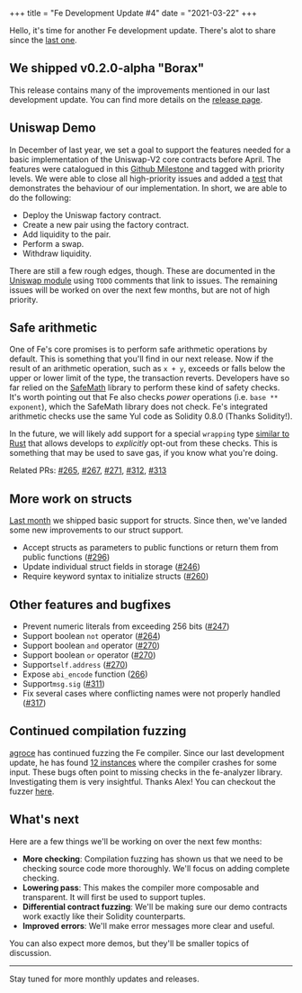+++
title = "Fe Development Update #4"
date = "2021-03-22"
+++

Hello, it's time for another Fe development update. There's alot to share since the [last one](/posts/development-update-3/).

## We shipped v0.2.0-alpha "Borax"

This release contains many of the improvements mentioned in our last development update. You can find more details on the [release page](https://github.com/ethereum/fe/releases/tag/v0.2.0-alpha). 

## Uniswap Demo

In December of last year, we set a goal to support the features needed for a basic implementation of the Uniswap-V2 core contracts before April. The features were catalogued in this [Github Milestone](https://github.com/ethereum/fe/issues?q=is%3Aissue+milestone%3A%22Uniswap+Demo%22) and tagged with priority levels. We were able to close all high-priority issues and added a [test](https://github.com/ethereum/fe/blob/master/compiler/tests/demo_uniswap.rs) that demonstrates the behaviour of our implementation. In short, we are able to do the following:

- Deploy the Uniswap factory contract.
- Create a new pair using the factory contract.
- Add liquidity to the pair.
- Perform a swap.
- Withdraw liquidity.

There are still a few rough edges, though. These are documented in the [Uniswap module](https://github.com/ethereum/fe/blob/master/compiler/tests/fixtures/demos/uniswap.fe) using `TODO` comments that link to issues. The remaining issues will be worked on over the next few months, but are not of high priority.

## Safe arithmetic

One of Fe's core promises is to perform safe arithmetic operations by default. This is something that you'll find in our next release. Now if the result of an arithmetic operation, such as `x + y`, exceeds or falls below the upper or lower limit of the type, the transaction reverts. Developers have so far relied on the [SafeMath](https://docs.openzeppelin.com/contracts/2.x/api/math#SafeMath) library to perform these kind of safety checks. It's worth pointing out that Fe also checks *power* operations (i.e. `base ** exponent`), which the SafeMath library does not check. Fe's integrated arithmetic checks use the same Yul code as Solidity 0.8.0 (Thanks Solidity!).

In the future, we will likely add support for a special `wrapping` type [similar to Rust](https://doc.rust-lang.org/std/num/struct.Wrapping.html) that allows develops to *explicitly* opt-out from these checks. This is something that may be used to save gas, if you know what you're doing.

Related PRs: [#265](https://github.com/ethereum/fe/pull/265), [#267](https://github.com/ethereum/fe/pull/267), [#271](https://github.com/ethereum/fe/pull/271), [#312](https://github.com/ethereum/fe/pull/312), [#313](https://github.com/ethereum/fe/pull/313)

## More work on structs

[Last month](/posts/development-update-3/) we shipped basic support for structs. Since then, we've landed some new improvements to our struct support.

- Accept structs as parameters to public functions or return them from public functions ([#296](https://github.com/ethereum/fe/pull/296))
- Update individual struct fields in storage ([#246](https://github.com/ethereum/fe/pull/246))
- Require keyword syntax to initialize structs ([#260](https://github.com/ethereum/fe/pull/260))


## Other features and bugfixes

- Prevent numeric literals from exceeding 256 bits ([#247](https://github.com/ethereum/fe/pull/247))
- Support boolean `not` operator ([#264](https://github.com/ethereum/fe/pull/264))
- Support boolean `and` operator ([#270](https://github.com/ethereum/fe/pull/270/))
- Support boolean `or` operator ([#270](https://github.com/ethereum/fe/pull/270/))
- Support`self.address` ([#270](https://github.com/ethereum/fe/pull/270/))
- Expose `abi_encode` function ([266](https://github.com/ethereum/fe/pull/266))
- Support`msg.sig` ([#311](https://github.com/ethereum/fe/pull/311))
- Fix several cases where conflicting names were not properly handled ([#317](https://github.com/ethereum/fe/pull/317))


## Continued compilation fuzzing

[agroce](https://github.com/agroce) has continued fuzzing the Fe compiler. Since our last development update, he has found [12 instances](https://github.com/ethereum/fe/issues?q=is%3Aissue+author%3Aagroce+created%3A%3E2021-02-10) where the compiler crashes for some input. These bugs often point to missing checks in the fe-analyzer library. Investigating them is very insightful. Thanks Alex! You can checkout the fuzzer [here](https://github.com/agroce/afl-compiler-fuzzer).

## What's next

Here are a few things we'll be working on over the next few months:

- **More checking**: Compilation fuzzing has shown us that we need to be checking source code more thoroughly. We'll focus on adding complete checking.
- **Lowering pass**: This makes the compiler more composable and transparent. It will first be used to support tuples.
- **Differential contract fuzzing**: We'll be making sure our demo contracts  work exactly like their Solidity counterparts.
- **Improved errors**: We'll make error messages more clear and useful.

You can also expect more demos, but they'll be smaller topics of discussion.

---

Stay tuned for more monthly updates and releases.